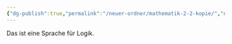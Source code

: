 ```yaml
---
{"dg-publish":true,"permalink":"/neuer-ordner/mathematik-2-2-kopie/","noteIcon":""}
---
```


Das ist eine Sprache für Logik.